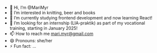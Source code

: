 - 👋 Hi, I’m @MariMyr
- 👀 I’m interested in knitting, beer and books
- 🌱 I’m currently studying frontend development and now learning React!
- 💞️ I’m looking for an internship (LIA-praktik) as part of my vocational training, starting in January 2025!
- 📫 How to reach me mari.myr@gmail.com
- 😄 Pronouns: she/her
- ⚡ Fun fact: ...

<!---
MariMyr/MariMyr is a ✨ special ✨ repository because its `README.md` (this file) appears on your GitHub profile.
You can click the Preview link to take a look at your changes.
--->
